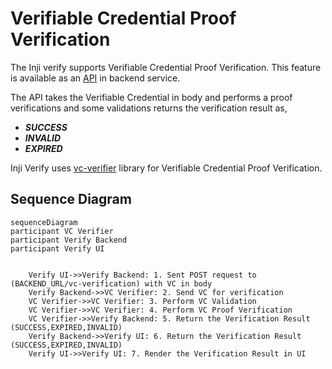 # Verifiable Credential Proof Verification

The Inji verify supports Verifiable Credential Proof Verification. This feature is available as an [API](https://mosip.stoplight.io/docs/inji-verify/branches/main/1r4yxmahkmbm9-get-the-submitted-vc-verified) in backend service.

The API takes the Verifiable Credential in body and performs a proof verifications and some validations returns the verification result as,

- **_SUCCESS_**
- **_INVALID_**
- **_EXPIRED_**

Inji Verify uses [vc-verifier](https://github.com/mosip/vc-verifier/tree/master/vc-verifier/kotlin) library for Verifiable Credential Proof Verification.

## Sequence Diagram

```mermaid
sequenceDiagram
participant VC Verifier
participant Verify Backend
participant Verify UI


    Verify UI->>Verify Backend: 1. Sent POST request to (BACKEND_URL/vc-verification) with VC in body
    Verify Backend->>VC Verifier: 2. Send VC for verification
    VC Verifier->>VC Verifier: 3. Perform VC Validation
    VC Verifier->>VC Verifier: 4. Perform VC Proof Verification
    VC Verifier->>Verify Backend: 5. Return the Verification Result (SUCCESS,EXPIRED,INVALID)
    Verify Backend->>Verify UI: 6. Return the Verification Result (SUCCESS,EXPIRED,INVALID)
    Verify UI->>Verify UI: 7. Render the Verification Result in UI
```
